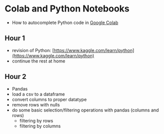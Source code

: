 # Colab and Python Notebooks


- How to autocomplete Python code in [Google Colab](https://colab.research.google.com/notebooks/intro.ipynb#)

## Hour 1
- revision of Python: [https://www.kaggle.com/learn/python](https://www.kaggle.com/learn/python)
- continue the rest at home

## Hour 2
- Pandas
- load a csv to a dataframe
- convert columns to proper datatype
- remove rows with nulls
- do some basic selection/filtering operations with pandas (columns and rows)
    - filtering by rows
    - filtering by columns
